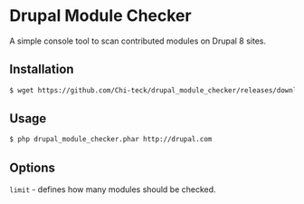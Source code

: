 # Drupal Module Checker

A simple console tool to scan contributed modules on Drupal 8 sites.

## Installation

```bash
$ wget https://github.com/Chi-teck/drupal_module_checker/releases/download/Dev/drupal_module_checker.phar
```

## Usage
```bash
$ php drupal_module_checker.phar http://drupal.com
```

## Options

`limit` - defines how many modules should be checked.

